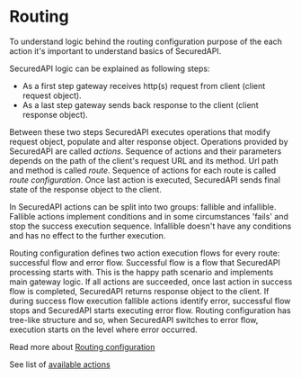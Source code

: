 # Routing

To understand logic behind the routing configuration purpose of the each action it's important to understand basics of SecuredAPI. 

SecuredAPI logic can be explained as following steps:
* As a first step gateway receives http(s) request from client (client request object).
* As a last step gateway sends back response to the client (client response object).

Between these two steps SecuredAPI executes operations that modify request object, populate and alter response object. Operations provided by SecuredAPI are called _actions_. Sequence of actions and their parameters depends on the path of the client's request URL and its method. Url path and method is called _route_. Sequence of actions for each route is called _route configuration_. Once last action is executed, SecuredAPI sends final state of the response object to the client.

In SecuredAPI actions can be split into two groups: fallible and infallible. Fallible actions implement conditions and in some circumstances 'fails' and stop the success execution sequence. Infallible doesn't have any conditions and has no effect to the further execution.

Routing configuration defines two action execution flows for every route: successful flow and error flow. Successful flow is a flow that SecuredAPI processing starts with. This is the happy path scenario and implements main gateway logic. If all actions are succeeded, once last action in success flow is completed, SecuredAPI returns response object to the client. If during success flow execution fallible actions identify error, successful flow stops and SecuredAPI starts executing error flow. Routing configuration has tree-like structure and so, when SecuredAPI switches to error flow, execution starts on the level where error occurred.

Read more about [Routing configuration](./RoutingConfiguration.md)

See list of [available actions](./Actions.md)

